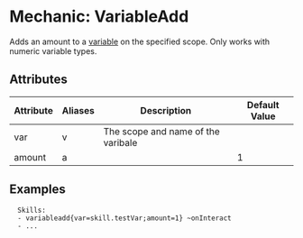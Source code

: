 Mechanic: VariableAdd
=====================

Adds an amount to a [variable](/skills/variables) on the specified
scope. Only works with numeric variable types.

Attributes
----------

| Attribute | Aliases | Description                        | Default Value |
|-----------|---------|------------------------------------|---------------|
| var       | v       | The scope and name of the varibale |               |
| amount    | a       |                                    | 1             |

  

Examples
--------

      Skills:
      - variableadd{var=skill.testVar;amount=1} ~onInteract
      - ...
